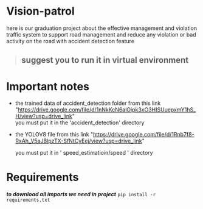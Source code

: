 # Vision-patrol
here is our graduation project about the effective management and violation traffic system  to support road management and reduce any violation or bad activity on the road with accident detection feature 


> **suggest you to run it in virtual environment**
> ---

# Important notes  

- the trained data of accident_detection folder from this link
 "https://drive.google.com/file/d/1nNkKcN6alOipk3xO3HISUuepxmY1hS_H/view?usp=drive_link"  
   you must put it in the 'accident_detection' directory
 
  
- the YOLOV8 file from this link "https://drive.google.com/file/d/1Rnb7f8-RxAh_V5aJBlpzTX-SfNtCyEej/view?usp=drive_link"

   you must put it in  ' speed_estimatioin/speed ' directory
# Requirements 

***to download all imports we need in project*** 
`pip install -r requirements.txt`
